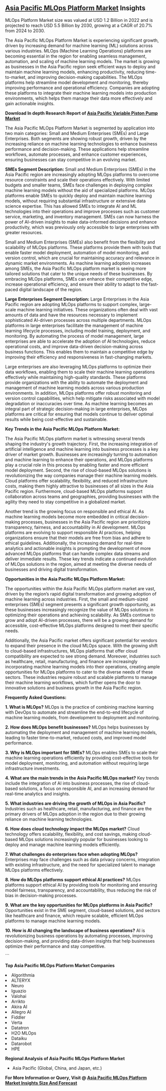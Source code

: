 <h2><a href="https://www.verifiedmarketreports.com/download-sample/?rid=417214&amp;utm_source=Github-Feb&amp;utm_medium=225" target="_blank">Asia Pacific MLOps Platform Market</a> Insights</h2><p>MLOps Platform Market size was valued at USD 1.2 Billion in 2022 and is projected to reach USD 5.5 Billion by 2030, growing at a CAGR of 20.7% from 2024 to 2030.</p><p><p>The Asia Pacific MLOps Platform Market is experiencing significant growth, driven by increasing demand for machine learning (ML) solutions across various industries. MLOps (Machine Learning Operations) platforms are becoming essential in the region for enabling seamless management, automation, and scaling of machine learning models. The market is growing as businesses in the Asia Pacific region seek efficient ways to deploy and maintain machine learning models, enhancing productivity, reducing time-to-market, and improving decision-making capabilities. The MLOps platforms help streamline model development and monitoring, thereby improving performance and operational efficiency. Companies are adopting these platforms to integrate their machine learning models into production environments, which helps them manage their data more effectively and gain actionable insights. <p><strong>Download In depth Research Report of <a href="https://www.verifiedmarketreports.com/download-sample/?rid=236118&amp;utm_source=Pulse-Dec&amp;utm_medium=225" target="_blank">Asia Pacific Variable Piston Pump Market</a></strong></p></p> <p>The Asia Pacific MLOps Platform Market is segmented by application into two main categories: Small and Medium Enterprises (SMEs) and Large Enterprises. Both segments are showing robust growth, driven by the increasing reliance on machine learning technologies to enhance business performance and decision-making. These applications help streamline workflows, automate processes, and enhance customer experiences, ensuring businesses can stay competitive in an evolving market.</p> <p><strong>SMEs Segment Description:</strong> Small and Medium Enterprises (SMEs) in the Asia Pacific region are increasingly adopting MLOps platforms to overcome resource constraints and scale their operations effectively. With limited budgets and smaller teams, SMEs face challenges in deploying complex machine learning models without the aid of specialized platforms. MLOps platforms enable SMEs to quickly deploy and maintain machine learning models, without requiring substantial infrastructure or extensive data science expertise. This has allowed SMEs to integrate AI and ML technologies into their operations and improve processes such as customer service, marketing, and inventory management. SMEs can now harness the power of AI-driven insights to make data-informed decisions and enhance productivity, which was previously only accessible to large enterprises with greater resources.</p> <p>Small and Medium Enterprises (SMEs) also benefit from the flexibility and scalability of MLOps platforms. These platforms provide them with tools that enable faster model deployment, automation of model monitoring, and version control, which are crucial for maintaining accuracy and relevance in dynamic market environments. As machine learning adoption increases among SMEs, the Asia Pacific MLOps platform market is seeing more tailored solutions that cater to the unique needs of these businesses. By embracing MLOps platforms, SMEs can enhance their competitive edge, increase operational efficiency, and ensure their ability to adapt to the fast-paced digital landscape of the region.</p> <p><strong>Large Enterprises Segment Description:</strong> Large Enterprises in the Asia Pacific region are adopting MLOps platforms to support complex, large-scale machine learning initiatives. These organizations often deal with vast amounts of data and have the resources necessary to implement sophisticated AI-driven processes across multiple departments. MLOps platforms in large enterprises facilitate the management of machine learning lifecycle processes, including model training, deployment, and monitoring. By automating the process of model management, large enterprises are able to accelerate the adoption of AI technologies, reduce operational costs, and improve data-driven decision-making across business functions. This enables them to maintain a competitive edge by improving their efficiency and responsiveness in fast-changing markets.</p> <p>Large enterprises are also leveraging MLOps platforms to optimize their data workflows, enabling them to scale their machine learning operations effectively while maintaining high-quality standards. These platforms provide organizations with the ability to automate the deployment and management of machine learning models across various production environments. In addition, MLOps platforms offer robust monitoring and version control capabilities, which help mitigate risks associated with model degradation or inaccuracies over time. As machine learning becomes an integral part of strategic decision-making in large enterprises, MLOps platforms are critical for ensuring that models continue to deliver optimal results while being cost-effective and sustainable.</p> <p><strong>Key Trends in the Asia Pacific MLOps Platform Market:</strong></p> <p>The Asia Pacific MLOps platform market is witnessing several trends shaping the industry's growth trajectory. First, the increasing integration of artificial intelligence and machine learning into business processes is a key driver of market growth. Businesses are increasingly turning to automation and machine learning to enhance their operations, and MLOps platforms play a crucial role in this process by enabling faster and more efficient model deployment. Second, the rise of cloud-based MLOps solutions is revolutionizing the way companies manage their machine learning models. Cloud platforms offer scalability, flexibility, and reduced infrastructure costs, making them highly attractive to businesses of all sizes in the Asia Pacific region. Furthermore, cloud-based MLOps platforms support collaboration across teams and geographies, providing businesses with the agility they need to stay competitive in a globalized market.</p> <p>Another trend is the growing focus on responsible and ethical AI. As machine learning models become more embedded in critical decision-making processes, businesses in the Asia Pacific region are prioritizing transparency, fairness, and accountability in AI development. MLOps platforms are evolving to support responsible AI practices, helping organizations ensure that their models are free from bias and adhere to ethical guidelines. Additionally, the increasing demand for real-time analytics and actionable insights is prompting the development of more advanced MLOps platforms that can handle complex data streams and deliver immediate results. These key trends indicate a continued evolution of MLOps solutions in the region, aimed at meeting the diverse needs of businesses and driving digital transformation.</p> <p><strong>Opportunities in the Asia Pacific MLOps Platform Market:</strong></p> <p>The opportunities within the Asia Pacific MLOps platform market are vast, driven by the region’s rapid digital transformation and growing adoption of machine learning across industries. First, the small and medium-sized enterprises (SMEs) segment presents a significant growth opportunity, as these businesses increasingly recognize the value of MLOps solutions in optimizing their operations and achieving scalability. As SMEs continue to grow and adopt AI-driven processes, there will be a growing demand for accessible, cost-effective MLOps platforms designed to meet their specific needs.</p> <p>Additionally, the Asia Pacific market offers significant potential for vendors to expand their presence in the cloud MLOps space. With the growing shift to cloud-based infrastructures, MLOps platforms that offer cloud compatibility are expected to see strong demand. Moreover, industries such as healthcare, retail, manufacturing, and finance are increasingly incorporating machine learning models into their operations, creating ample opportunities for MLOps platforms to cater to the diverse needs of these sectors. These industries require robust and scalable platforms to manage their machine learning workflows, which further opens the door to innovative solutions and business growth in the Asia Pacific region.</p> <p><strong>Frequently Asked Questions:</strong></p> <p><strong>1. What is MLOps?</strong> MLOps is the practice of combining machine learning with DevOps to automate and streamline the end-to-end lifecycle of machine learning models, from development to deployment and monitoring.</p> <p><strong>2. How does MLOps benefit businesses?</strong> MLOps helps businesses by automating the deployment and management of machine learning models, leading to faster time-to-market, reduced costs, and improved model performance.</p> <p><strong>3. Why is MLOps important for SMEs?</strong> MLOps enables SMEs to scale their machine learning operations efficiently by providing cost-effective tools for model deployment, monitoring, and automation without requiring large infrastructure investments.</p> <p><strong>4. What are the main trends in the Asia Pacific MLOps market?</strong> Key trends include the integration of AI into business processes, the rise of cloud-based solutions, a focus on responsible AI, and an increasing demand for real-time analytics and insights.</p> <p><strong>5. What industries are driving the growth of MLOps in Asia Pacific?</strong> Industries such as healthcare, retail, manufacturing, and finance are the primary drivers of MLOps adoption in the region due to their growing reliance on machine learning technologies.</p> <p><strong>6. How does cloud technology impact the MLOps market?</strong> Cloud technology offers scalability, flexibility, and cost savings, making cloud-based MLOps solutions increasingly popular for businesses looking to deploy and manage machine learning models efficiently.</p> <p><strong>7. What challenges do enterprises face when adopting MLOps?</strong> Enterprises may face challenges such as data privacy concerns, integration with existing infrastructure, and the need for specialized talent to manage MLOps platforms effectively.</p> <p><strong>8. How do MLOps platforms support ethical AI practices?</strong> MLOps platforms support ethical AI by providing tools for monitoring and ensuring model fairness, transparency, and accountability, thus reducing the risk of bias in decision-making processes.</p> <p><strong>9. What are the key opportunities for MLOps platforms in Asia Pacific?</strong> Opportunities exist in the SME segment, cloud-based solutions, and sectors like healthcare and finance, which require scalable, efficient MLOps platforms to manage machine learning models.</p> <p><strong>10. How is AI changing the landscape of business operations?</strong> AI is revolutionizing business operations by automating processes, improving decision-making, and providing data-driven insights that help businesses optimize their performance and stay competitive.</p> ```</p><p><strong>Top Asia Pacific MLOps Platform Market Companies</strong></p><div data-test-id=""><p><li>Algorithmia</li><li> ALTERYX</li><li> Neuro</li><li> Iguazio</li><li> Valohai</li><li> Arrikto</li><li> Akira AI</li><li> Allegro AI</li><li> Fiddler</li><li> Verta</li><li> Datatron</li><li> H2O MLOps</li><li> Dataiku</li><li> Datarobot</li><li> HPE</li></p><div><strong>Regional Analysis of&nbsp;Asia Pacific MLOps Platform Market</strong></div><ul><li dir="ltr"><p dir="ltr">Asia Pacific (Global, China, and Japan, etc.)</p></li></ul><p><strong>For More Information or Query, Visit @&nbsp;</strong><strong><a href="https://www.verifiedmarketreports.com/product/mlops-platform-market/?utm_source=Github-Feb&amp;utm_medium=225" target="_blank">Asia Pacific MLOps Platform Market Insights Size And Forecast</a></strong></p></div><h2>&nbsp;</h2><div data-test-id="">&nbsp;</div>
